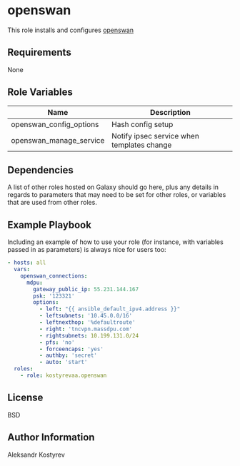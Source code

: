 openswan
=========

This role installs and configures [openswan](https://www.openswan.org)

Requirements
------------

None

Role Variables
--------------

| Name                                | Description                                |
|-------------------------------------|--------------------------------------------|
| openswan_config_options             | Hash config setup                          |
| openswan_manage_service             | Notify ipsec service when templates change |

Dependencies
------------

A list of other roles hosted on Galaxy should go here, plus any details in regards to parameters that may need to be set for other roles, or variables that are used from other roles.

Example Playbook
----------------

Including an example of how to use your role (for instance, with variables passed in as parameters) is always nice for users too:

```yaml
- hosts: all
  vars:
    openswan_connections:
      mdpu:
        gateway_public_ip: 55.231.144.167
        psk: '123321'
        options:
          - left: "{{ ansible_default_ipv4.address }}"
          - leftsubnets: '10.45.0.0/16'
          - leftnexthop: '%defaultroute'
          - right: 'tncvpn.massdpu.com'
          - rightsubnets: 10.199.131.0/24
          - pfs: 'no'
          - forceencaps: 'yes'
          - authby: 'secret'
          - auto: 'start'
  roles:
    - role: kostyrevaa.openswan
```


License
-------

BSD

Author Information
------------------

Aleksandr Kostyrev
